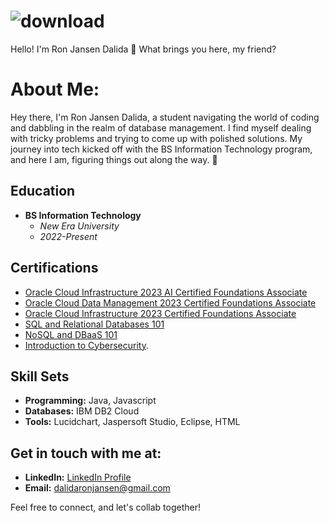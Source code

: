 



# ![download](https://github.com/rnmc981/RonDalida/assets/99196862/43ca1d68-783f-4c8d-b80d-a67415cdafdb)

Hello! I'm Ron Jansen Dalida 👋 
What brings you here, my friend?

# About Me:

Hey there, I'm Ron Jansen Dalida, a student navigating the world of coding and dabbling in the realm of database management. I find myself dealing with tricky problems and trying to come up with polished solutions. My journey into tech kicked off with the BS Information Technology program, and here I am, figuring things out along the way. 🚀

## Education

- **BS Information Technology**
  - *New Era University*
  - *2022-Present*

## Certifications

- [Oracle Cloud Infrastructure 2023 AI Certified Foundations Associate](https://catalog-education.oracle.com/pls/certview/sharebadge?id=AA93B30CEAA887D5871BBBFD46B84BEC30C0235024D553F79D4DA463218B5225&fbclid=IwAR1h2-DaJ_k1hEOwgrbgaqeLpsQLZ_tvQb4Aw5PRoeGPO5zzPA2p6o694sY1)
- [Oracle Cloud Data Management 2023 Certified Foundations Associate](https://catalog-education.oracle.com/pls/certview/sharebadge?id=BE88B2AAFE44B4133AEAA093BF2880969E3D7BFC90C817F758B590FE4878E8F1&fbclid=IwAR1y3v_-eXIEPx53ML-FmNyKYVLhKT-La0fg3yLGniahHV4Kq_3di7iAU0A2)
- [Oracle Cloud Infrastructure 2023 Certified Foundations Associate](https://catalog-education.oracle.com/pls/certview/sharebadge?id=0DACB7C9E17E53658D324213AE551DA472BF5BD62C93E12968F4E30B8137347D&fbclid=IwAR1we_a2GtpEJ9AwhCPaS4IHnKpgCHvdl-9wV47PjXPdjwl4EY7pDK-z858)
- [SQL and Relational Databases 101](https://courses.cognitiveclass.ai/certificates/b9431ce255b54a128f91834932e95d1a)
- [NoSQL and DBaaS 101](https://courses.cognitiveclass.ai/certificates/a29ae0e4a4344c9e8a6953f2b850e722)
- [Introduction to Cybersecurity](https://www.credly.com/badges/9e13a48d-ce1c-4367-8d94-66f97cd5ad18/public_url).

## Skill Sets

- **Programming:** Java, Javascript
- **Databases:** IBM DB2 Cloud
- **Tools:** Lucidchart, Jaspersoft Studio, Eclipse, HTML

## Get in touch with me at:

- **LinkedIn:** [LinkedIn Profile](https://www.linkedin.com/in/ron-jansen-dalida-4117892a2/)
- **Email:** dalidaronjansen@gmail.com

 Feel free to connect, and let's collab together! 

